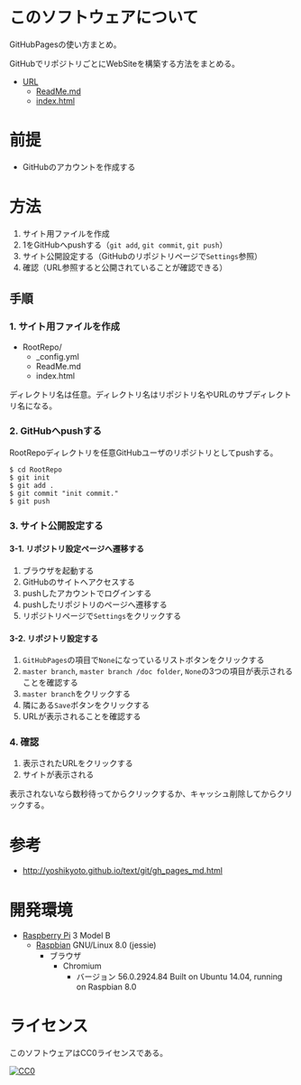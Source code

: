 ﻿# このソフトウェアについて

GitHubPagesの使い方まとめ。

GitHubでリポジトリごとにWebSiteを構築する方法をまとめる。

* [URL](https://ytyaru.github.io/GitHubPages.Test.20180807080000)
    * [ReadMe.md](https://ytyaru.github.io/GitHubPages.Test.20180807080000/ReadMe.md)
    * [index.html](https://ytyaru.github.io/GitHubPages.Test.20180807080000/index.html)

# 前提

* GitHubのアカウントを作成する

# 方法

1. サイト用ファイルを作成
1. 1をGitHubへpushする（`git add`, `git commit`, `git push`）
1. サイト公開設定する（GitHubのリポジトリページで`Settings`参照）
1. 確認（URL参照すると公開されていることが確認できる）

## 手順

### 1. サイト用ファイルを作成

* RootRepo/
    * _config.yml
    * ReadMe.md
    * index.html

ディレクトリ名は任意。ディレクトリ名はリポジトリ名やURLのサブディレクトリ名になる。

### 2. GitHubへpushする

RootRepoディレクトリを任意GitHubユーザのリポジトリとしてpushする。

```
$ cd RootRepo
$ git init
$ git add .
$ git commit "init commit."
$ git push
```

### 3. サイト公開設定する

#### 3-1. リポジトリ設定ページへ遷移する

1. ブラウザを起動する
1. GitHubのサイトへアクセスする
1. pushしたアカウントでログインする
1. pushしたリポジトリのページへ遷移する
1. リポジトリページで`Settings`をクリックする

#### 3-2. リポジトリ設定する

1. `GitHubPages`の項目で`None`になっているリストボタンをクリックする
1. `master branch`, `master branch /doc folder`, `None`の3つの項目が表示されることを確認する
1. `master branch`をクリックする
1. 隣にある`Save`ボタンをクリックする
1. URLが表示されることを確認する

### 4. 確認

1. 表示されたURLをクリックする
1. サイトが表示される

表示されないなら数秒待ってからクリックするか、キャッシュ削除してからクリックする。

# 参考

* http://yoshikyoto.github.io/text/git/gh_pages_md.html

# 開発環境

* [Raspberry Pi](https://ja.wikipedia.org/wiki/Raspberry_Pi) 3 Model B
    * [Raspbian](https://www.raspberrypi.org/downloads/raspbian/) GNU/Linux 8.0 (jessie)
        * ブラウザ
            * Chromium
                * バージョン 56.0.2924.84 Built on Ubuntu 14.04, running on Raspbian 8.0

# ライセンス

このソフトウェアはCC0ライセンスである。

[![CC0](http://i.creativecommons.org/p/zero/1.0/88x31.png "CC0")](http://creativecommons.org/publicdomain/zero/1.0/deed.ja)

